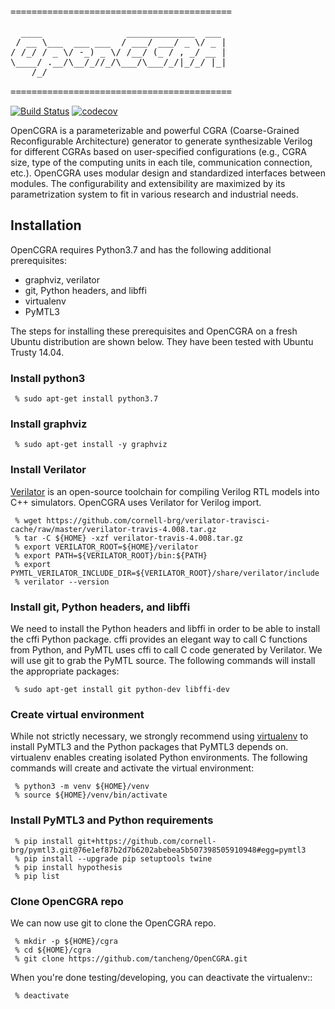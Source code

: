 <pre>
==========================================

  ____                _____________  ___ 
 / __ \___  ___ ___  / ___/ ___/ _ \/ _ |
/ /_/ / _ \/ -_) _ \/ /__/ (_ / , _/ __ |
\____/ .__/\__/_//_/\___/\___/_/|_/_/ |_|
    /_/                                  

==========================================
</pre>
[![Build Status](https://travis-ci.com/tancheng/OpenCGRA.svg?token=yazoBFLC1ynpzdD4wAEP&branch=master)](https://travis-ci.com/github/tancheng/OpenCGRA)
[![codecov](https://codecov.io/gh/tancheng/OpenCGRA/graph/badge.svg?token=9GKOM7EMU6)](https://codecov.io/gh/tancheng/OpenCGRA)

OpenCGRA is a parameterizable and powerful CGRA (Coarse-Grained Reconfigurable Architecture) generator to generate synthesizable Verilog for different CGRAs based on user-specified configurations (e.g., CGRA size, type of the computing units in each tile, communication connection, etc.). OpenCGRA uses modular design and standardized interfaces between modules. The configurability and extensibility are maximized by its parametrization system to fit in various research and industrial needs.

Installation
--------------------------------------------------------

OpenCGRA requires Python3.7 and has the following additional prerequisites:

 - graphviz, verilator
 - git, Python headers, and libffi
 - virtualenv
 - PyMTL3

The steps for installing these prerequisites and OpenCGRA on a fresh Ubuntu
distribution are shown below. They have been tested with Ubuntu Trusty
14.04.

### Install python3

```
 % sudo apt-get install python3.7
```

### Install graphviz

```
 % sudo apt-get install -y graphviz
```

### Install Verilator

[Verilator][4] is an open-source toolchain for compiling Verilog RTL
models into C++ simulators. OpenCGRA uses Verilator for Verilog import.

```
 % wget https://github.com/cornell-brg/verilator-travisci-cache/raw/master/verilator-travis-4.008.tar.gz
 % tar -C ${HOME} -xzf verilator-travis-4.008.tar.gz
 % export VERILATOR_ROOT=${HOME}/verilator
 % export PATH=${VERILATOR_ROOT}/bin:${PATH}
 % export PYMTL_VERILATOR_INCLUDE_DIR=${VERILATOR_ROOT}/share/verilator/include
 % verilator --version
```

 [4]: http://www.veripool.org/wiki/verilator

### Install git, Python headers, and libffi

We need to install the Python headers and libffi in order to be able to
install the cffi Python package. cffi provides an elegant way to call C
functions from Python, and PyMTL uses cffi to call C code generated by
Verilator. We will use git to grab the PyMTL source. The following
commands will install the appropriate packages:

```
 % sudo apt-get install git python-dev libffi-dev
```

### Create virtual environment

While not strictly necessary, we strongly recommend using [virtualenv][5]
to install PyMTL3 and the Python packages that PyMTL3 depends on.
virtualenv enables creating isolated Python environments. The following
commands will create and activate the virtual environment:

```
 % python3 -m venv ${HOME}/venv
 % source ${HOME}/venv/bin/activate
```

 [5]: https://virtualenv.pypa.io/en/latest/

### Install PyMTL3 and Python requirements

```
 % pip install git+https://github.com/cornell-brg/pymtl3.git@76e1ef87b2d7b6202abebea5b507398505910948#egg=pymtl3
 % pip install --upgrade pip setuptools twine
 % pip install hypothesis
 % pip list
```

### Clone OpenCGRA repo

We can now use git to clone the OpenCGRA repo.

```
 % mkdir -p ${HOME}/cgra
 % cd ${HOME}/cgra
 % git clone https://github.com/tancheng/OpenCGRA.git
```

When you're done testing/developing, you can deactivate the virtualenv::

```
 % deactivate
```
